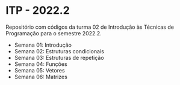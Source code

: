 # ITP - 2022.2

Repositório com códigos da turma 02 de Introdução às Técnicas de Programação para o semestre 2022.2.

- Semana 01: Introdução
- Semana 02: Estruturas condicionais
- Semana 03: Estruturas de repetição
- Semana 04: Funções
- Semana 05: Vetores
- Semana 06: Matrizes